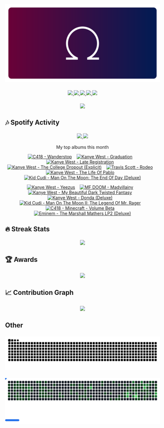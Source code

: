 <!-- Thanks to vaaski for the SVG frame and inspiration -->
<h3 align="center">
  <a href="https://github.com/vaaski/vaaski">
    <!-- ts school Chromebook so ass this SVG lags it wtf 😭😭😭 -->
    <img src="https://raw.githubusercontent.com/om3ga6400/om3ga6400/refs/heads/main/assets/om3ga/banner.svg">
  </a>
</h3>

<!-- Bunch of shields.io and shields.io style badges -->
<h3 align="center">
  <!-- Another view counter; this one is in the shields.io style, made by antonkomarev and breaks occasionally -->
  <a href="https://github.com/antonkomarev/github-profile-views-counter/">
    <img src="https://komarev.com/ghpvc/?username=om3ga6400">
  </a>
  <!-- shields.io badge that shows how many stars I have on all my repos combined; links to shields.io -->
  <a href="https://shields.io/">
    <img src="https://img.shields.io/github/stars/om3ga6400?style=fflat-square&color=yellow&logo=github">
  </a>
  <!-- shields.io badge that shows how many followers I have; links to my followers page -->
  <a href="https://github.com/om3ga6400?tab=followers">
    <img src="https://img.shields.io/github/followers/om3ga6400?style=fflat-square&logo=github">
  </a>
  <!-- shields.io badge that shows what license I have on this repo; links to the license as raw text -->
  <a href="https://raw.githubusercontent.com/om3ga6400/om3ga6400/refs/heads/main/LICENSE">
    <img src="https://img.shields.io/github/license/om3ga6400/om3ga6400">
  </a>
  <!-- Very cool shields.io style badge using discord-md-badge by gitlimes, shows when I’m active on Discord. LIMES ARE NOT PINK -->
  <a href="https://github.com/gitlimes/discord-md-badge/">
    <img src="https://dcbadge.limes.pink/api/shield/1232072032590758069?style=fflat-square">
  </a>
</h3>

<!-- Goofy view counter using journey-ad's Moe Counter. Might remove because it’s somewhat suggestive, but idk ¯\_(ツ)_/¯ -->
<h3 align="center">
  <a href="https://github.com/journey-ad/Moe-Counter">
    <img src="https://count.getloli.com/@om3ga6400?theme=original-new">
  </a>
</h3>

## 🎶 Spotify Activity

<h3 align="center">
  <a href="https://github.com/kittinan/spotify-github-profile/">
    <img src="https://spotify-github-profile.kittinanx.com/api/view?uid=317acg6cjueru456j7s6tsnejlle&cover_image=true&theme=novatorem&show_offline=true">
  </a>
  <a href="https://github.com/YungBricoCoop/statsfm-card">
    <img src="https://card.elwan.ch/?username=om3ga6400&type=artists&y_offset=0&height=120&width=450&spacing=10&g_start=0d1117&g_stop=0d1117">
  </a>
</h3>

<p align="center">My top albums this month</p>
 
<!--https://github.com/teraha-dev/statsfm-to-markdown-->
<!-- STATSFM START -->

<p align="center"><a href="https://open.spotify.com/album/051vvnKIC9VaY8vw4R2s0y" target="_blank" rel="noopener noreferrer" title="#1 C418 - Wanderstop (23h 47m)"><img src="https://i.scdn.co/image/ab67616d0000b273cdabf1f47d77660f36940679" alt="C418 - Wanderstop" width="100" height="100"></a>    <a href="https://open.spotify.com/album/4SZko61aMnmgvNhfhgTuD3" target="_blank" rel="noopener noreferrer" title="#2 Kanye West - Graduation (21h 55m)"><img src="https://is1-ssl.mzstatic.com/image/thumb/Music116/v4/2f/db/2c/2fdb2c9d-171c-c6dc-57ee-4bae2b4bb11a/07UMGIM12671.rgb.jpg/768x768bb.jpg" alt="Kanye West - Graduation" width="100" height="100"></a>    <a href="https://open.spotify.com/album/1Lt8ADtFWXost5wFYbr6oS" target="_blank" rel="noopener noreferrer" title="#3 Kanye West - Late Registration (21h 48m)"><img src="https://i.scdn.co/image/ab67616d0000b2735ab6e74ffe44c1398dabaeb6" alt="Kanye West - Late Registration" width="100" height="100"></a>    <a href="https://open.spotify.com/album/1NRRN5RWwfuLmQdjshz0L7" target="_blank" rel="noopener noreferrer" title="#4 Kanye West - The College Dropout (Explicit) (20h 20m)"><img src="https://is1-ssl.mzstatic.com/image/thumb/Music118/v4/15/05/09/15050911-a2f1-9ebc-0d16-6e8faad1cf80/00602567924326.rgb.jpg/768x768bb.jpg" alt="Kanye West - The College Dropout (Explicit)" width="100" height="100"></a>    <a href="https://open.spotify.com/album/4PWBTB6NYSKQwfo79I3prg" target="_blank" rel="noopener noreferrer" title="#5 Travis Scott - Rodeo (19h 33m)"><img src="https://is1-ssl.mzstatic.com/image/thumb/Music221/v4/71/87/78/7187786f-70af-fd36-fc7f-a4ba61b65d98/886445454987.jpg/768x768bb.jpg" alt="Travis Scott - Rodeo" width="100" height="100"></a>    <a href="#" target="_blank" rel="noopener noreferrer" title="#6 Kanye West - The Life Of Pablo (18h 15m)"><img src="https://is1-ssl.mzstatic.com/image/thumb/Music126/v4/ab/74/4a/ab744ae9-235f-0a2f-9f8a-74ddee3c339e/16UMGIM37046.rgb.jpg/768x768bb.jpg" alt="Kanye West - The Life Of Pablo" width="100" height="100"></a>    <a href="https://open.spotify.com/album/2S8AWAM0nxyFy66YnUfIs3" target="_blank" rel="noopener noreferrer" title="#7 Kid Cudi - Man On The Moon: The End Of Day (Deluxe) (18h 0m)"><img src="https://is1-ssl.mzstatic.com/image/thumb/Music115/v4/dd/f5/50/ddf55058-b181-4099-bc12-4862b800cf96/09UMGIM33419.rgb.jpg/768x768bb.jpg" alt="Kid Cudi - Man On The Moon: The End Of Day (Deluxe)" width="100" height="100"></a></p>
<p align="center"><a href="https://open.spotify.com/album/0XTAmejG8F97wF5MWoVbaY" target="_blank" rel="noopener noreferrer" title="#8 Kanye West - Yeezus (17h 54m)"><img src="https://is1-ssl.mzstatic.com/image/thumb/Music115/v4/3c/56/e7/3c56e717-06a0-b67d-e694-9b6e6e43a5a8/13UAAIM08444.rgb.jpg/768x768bb.jpg" alt="Kanye West - Yeezus" width="100" height="100"></a>    <a href="https://open.spotify.com/album/19bQiwEKhXUBJWY6oV3KZk" target="_blank" rel="noopener noreferrer" title="#9 MF DOOM - Madvillainy (15h 37m)"><img src="https://is1-ssl.mzstatic.com/image/thumb/Music125/v4/1a/c2/1a/1ac21a9d-3ffd-3f80-dc96-223622b50b5f/Madvillainy.jpg/768x768bb.jpg" alt="MF DOOM - Madvillainy" width="100" height="100"></a>    <a href="https://open.spotify.com/album/6klUp8sQyRXGuJhqZu4PG3" target="_blank" rel="noopener noreferrer" title="#10 Kanye West - My Beautiful Dark Twisted Fantasy (15h 1m)"><img src="https://i.scdn.co/image/ab67616d0000b273baf2a68126739ff553f2930a" alt="Kanye West - My Beautiful Dark Twisted Fantasy" width="100" height="100"></a>    <a href="https://open.spotify.com/album/2Wiyo7LzdeBCsVZiRA6vVZ" target="_blank" rel="noopener noreferrer" title="#11 Kanye West - Donda (Deluxe) (14h 17m)"><img src="https://is1-ssl.mzstatic.com/image/thumb/Music116/v4/cf/a7/f9/cfa7f9be-2d62-89a4-19bf-26276ab39f16/21UMGIM64738.rgb.jpg/768x768bb.jpg" alt="Kanye West - Donda (Deluxe)" width="100" height="100"></a>    <a href="https://open.spotify.com/album/0InO6eGRL47KErEYEoc2rP" target="_blank" rel="noopener noreferrer" title="#12 Kid Cudi - Man On The Moon II: The Legend Of Mr. Rager (14h 9m)"><img src="https://i.scdn.co/image/ab67616d0000b2735a750965d0ad3f11cac34628" alt="Kid Cudi - Man On The Moon II: The Legend Of Mr. Rager" width="100" height="100"></a>    <a href="https://open.spotify.com/album/7CYDRyFCKtAYJBSpfovLyX" target="_blank" rel="noopener noreferrer" title="#13 C418 - Minecraft - Volume Beta (13h 25m)"><img src="https://is1-ssl.mzstatic.com/image/thumb/Music115/v4/75/ac/7f/75ac7fac-137e-7e5e-fa7b-88a3a44c0060/859711538643_cover.tif/768x768bb.jpg" alt="C418 - Minecraft - Volume Beta" width="100" height="100"></a>    <a href="#" target="_blank" rel="noopener noreferrer" title="#14 Eminem - The Marshall Mathers LP2 (Deluxe) (12h 33m)"><img src="https://is1-ssl.mzstatic.com/image/thumb/Music126/v4/00/35/65/0035653b-6949-3dc5-0c8e-dbe9deb9f82b/23UM1IM11434.rgb.jpg/768x768bb.jpg" alt="Eminem - The Marshall Mathers LP2 (Deluxe)" width="100" height="100"></a></p>
<!-- STATSFM END -->

## 🔥 Streak Stats

<h3 align="center">
  <a href="https://github.com/om3ga6400/github-readme-streak-stats/">
    <img src="https://github-readme-streak-stats-om3ga6400.vercel.app/?user=om3ga6400&theme=github-dark-blue&hide_border=true&date_format=j/n/Y">
  </a>
</h3>

## 🏆 Awards

<h3 align="center">
  <a href="https://github.com/om3ga6400/github-profile-trophy/">
    <img src="https://github-profile-trophy-om3ga6400.vercel.app/?username=OM3GA6400&theme=darkhub&no-bg=true&no-frame=true&row=1&margin-w=0&column=8">
  </a>
</h3>

## 📈 Contribution Graph

<h3 align="center">
  <a href="https://github.com/ashutosh00710/github-readme-activity-graph/">
    <img src="https://github-readme-activity-graph.vercel.app/graph?username=OM3GA6400&theme=github-dark&hide_border=true&hide_title=true&area=true">
  </a>
</h3>

## Other

<!--thanks to isitreallyalive for the Catppuccin config-->
<h3 align="center">
  <a href="https://github.com/Platane/snk/">
    <img src="https://raw.githubusercontent.com/om3ga6400/om3ga6400/refs/heads/generated-svgs/images/snake.svg">
  </a>
</h3>

<h3 align="center">
  <a href="https://github.com/cyprieng/github-breakout/">
    <img src="https://raw.githubusercontent.com/om3ga6400/om3ga6400/refs/heads/generated-svgs/images/breakout.svg">
  </a>
</h3>
